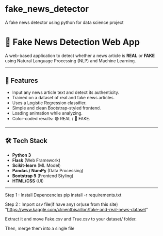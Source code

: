# fake_news_detector
A fake news detector using python for data science project
# 📰 Fake News Detection Web App

A web-based application to detect whether a news article is **REAL** or **FAKE** using Natural Language Processing (NLP) and Machine Learning.

---

## 🚀 Features

- Input any news article text and detect its authenticity.
- Trained on a dataset of real and fake news articles.
- Uses a Logistic Regression classifier.
- Simple and clean Bootstrap-styled frontend.
- Loading animation while analyzing.
- Color-coded results: 🟢 REAL / 🔴 FAKE.

---

## 🛠 Tech Stack

- **Python 3**
- **Flask** (Web Framework)
- **Scikit-learn** (ML Model)
- **Pandas / NumPy** (Data Processing)
- **Bootstrap 5** (Frontend Styling)
- **HTML/CSS** (UI)

---

Step 1 : Install Depencencies
pip install -r requirements.txt

Step 2 : Import csv file(if have any)
or(use from this site)
"https://www.kaggle.com/clmentbisaillon/fake-and-real-news-dataset"

Extract it and move Fake.csv and True.csv to your dataset/ folder.

Then, merge them into a single file
